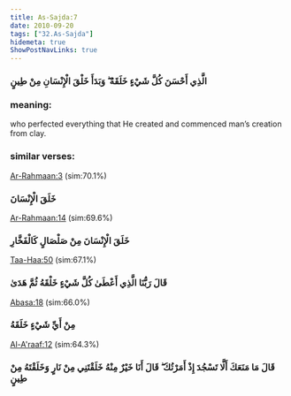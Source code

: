 ```yaml
---
title: As-Sajda:7
date: 2010-09-20
tags: ["32.As-Sajda"]
hidemeta: true 
ShowPostNavLinks: true 
---
```

### الَّذِي أَحْسَنَ كُلَّ شَيْءٍ خَلَقَهُ ۖ وَبَدَأَ خَلْقَ الْإِنْسَانِ مِنْ طِينٍ
### meaning: 
who perfected everything that He created and commenced man’s creation from clay.
### similar verses: 

[Ar-Rahmaan:3](/55/3) (sim:70.1%)

### خَلَقَ الْإِنْسَانَ

[Ar-Rahmaan:14](/55/14) (sim:69.6%)

### خَلَقَ الْإِنْسَانَ مِنْ صَلْصَالٍ كَالْفَخَّارِ

[Taa-Haa:50](/20/50) (sim:67.1%)

### قَالَ رَبُّنَا الَّذِي أَعْطَىٰ كُلَّ شَيْءٍ خَلْقَهُ ثُمَّ هَدَىٰ

[Abasa:18](/80/18) (sim:66.0%)

### مِنْ أَيِّ شَيْءٍ خَلَقَهُ

[Al-A'raaf:12](/7/12) (sim:64.3%)

### قَالَ مَا مَنَعَكَ أَلَّا تَسْجُدَ إِذْ أَمَرْتُكَ ۖ قَالَ أَنَا خَيْرٌ مِنْهُ خَلَقْتَنِي مِنْ نَارٍ وَخَلَقْتَهُ مِنْ طِينٍ
